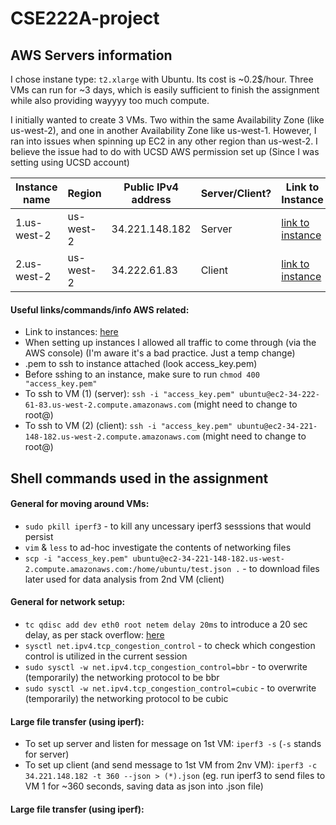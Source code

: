 # CSE222A-project

## AWS Servers information
I chose instane type: `t2.xlarge` with Ubuntu. Its cost is ~0.2$/hour. Three VMs can run for ~3 days, which is easily sufficient to finish the assignment while also providing wayyyy too much compute.

I initially wanted to create 3 VMs. Two within the same Availability Zone (like us-west-2), and one in another Availability Zone like us-west-1. However, I ran into issues when spinning up EC2 in any other region than us-west-2. I believe the issue had to do with UCSD AWS permission set up (Since I was setting using UCSD account)

| Instance name | Region | Public IPv4 address  | Server/Client?   | Link to Instance |
|---------------|----------|----------|----------|------------------|
|   1.us-west-2       |   us-west-2  |   34.221.148.182|   Server  | [link to instance](https://us-west-2.console.aws.amazon.com/ec2/home?region=us-west-2#InstanceDetails:instanceId=i-0a12e67effb95a521)      |
|   2.us-west-2       |   us-west-2  |   34.222.61.83  |   Client  | [link to instance](https://us-west-2.console.aws.amazon.com/ec2/home?region=us-west-2#InstanceDetails:instanceId=i-07929b2333abd47c0)      |

#### Useful links/commands/info AWS related:
* Link to instances: [here](https://us-west-2.console.aws.amazon.com/ec2/home?region=us-west-2#Instances:instanceState=running)
* When setting up instances I allowed all traffic to come through (via the AWS console) (I'm aware it's a bad practice. Just a temp change)
* .pem to ssh to instance attached (look access_key.pem)
* Before sshing to an instance, make sure to run `chmod 400 "access_key.pem"`
* To ssh to VM (1) (server): `ssh -i "access_key.pem" ubuntu@ec2-34-222-61-83.us-west-2.compute.amazonaws.com` (might need to change to root@)
* To ssh to VM (2) (client): `ssh -i "access_key.pem" ubuntu@ec2-34-221-148-182.us-west-2.compute.amazonaws.com` (might need to change to root@)


## Shell commands used in the assignment

#### General for moving around VMs:
* `sudo pkill iperf3` - to kill any uncessary iperf3 sesssions that would persist
* `vim` & `less` to ad-hoc investigate the contents of networking files
* `scp -i "access_key.pem" ubuntu@ec2-34-221-148-182.us-west-2.compute.amazonaws.com:/home/ubuntu/test.json .` - to download files later used for data analysis from 2nd VM (client)

#### General for network setup:
* `tc qdisc add dev eth0 root netem delay 20ms` to introduce a 20 sec delay, as per stack overflow: [here](https://serverfault.com/questions/787006/how-to-add-latency-and-bandwidth-limit-interface-using-tc)
* `sysctl net.ipv4.tcp_congestion_control` - to check which congestion control is utilized in the current session
* `sudo sysctl -w net.ipv4.tcp_congestion_control=bbr` - to overwrite (temporarily) the networking protocol to be bbr
* `sudo sysctl -w net.ipv4.tcp_congestion_control=cubic` - to overwrite (temporarily) the networking protocol to be cubic

#### Large file transfer (using iperf):
* To set up server and listen for message on 1st VM: `iperf3 -s` (`-s` stands for server)
* To set up client (and send message to 1st VM from 2nv VM): `iperf3 -c 34.221.148.182 -t 360 --json > (*).json` (eg. run iperf3 to send files to VM 1 for ~360 seconds, saving data as json into .json file)


#### Large file transfer (using iperf):
